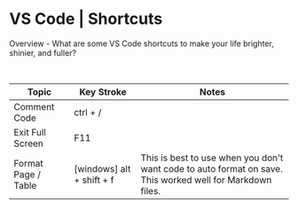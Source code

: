 # VS Code | Shortcuts

Overview - What are some VS Code shortcuts to make your life brighter, shinier, and fuller?

<br>

| Topic               | Key Stroke                | Notes                                                                                                     |
| ------------------- | ------------------------- | --------------------------------------------------------------------------------------------------------- |
| Comment Code        | ctrl + /                  |                                                                                                           |
| Exit Full Screen    | F11                       |                                                                                                           |
| Format Page / Table | [windows] alt + shift + f | This is best to use when you don't want code to auto format on save. This worked well for Markdown files. |
